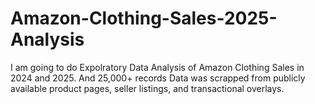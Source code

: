 # Amazon-Clothing-Sales-2025-Analysis
I am going to do Expolratory Data Analysis of Amazon Clothing Sales in 2024 and 2025. And 25,000+ records Data was scrapped from publicly available product pages, seller listings, and transactional overlays.
